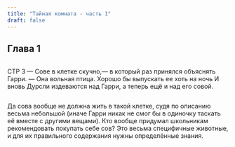 ```yaml
---
title: "Тайная комната - часть 1"
draft: false
---
```


<h2 id="chapter-1" class="chapter-title">Глава 1</h2>

<article class="book-main">
  <section class="row" id="page-3">
    <div class="column">
      <p class="text">
        <span class="page-num">СТР 3</span>
        — Сове в клетке скучно,— в который раз принялся объяснять Гарри. — Она вольная птица. Хорошо бы выпускать ее хоть на ночь
        <span class="explanation">
          И вновь Дурсли издеваются над Гарри, а теперь ещё и над его совой.
        </span>
      </p>
    </div>
    <div class="column column-60">
      <p class="meh">
        Да сова вообще не должна жить в такой клетке, судя по описанию весьма небольшой (иначе Гарри никак не смог бы в одиночку таскать её вместе с другими вещами). Кто вообще придумал школьникам рекомендовать покупать себе сов? Это весьма специфичные животные, и для их правильного содержания нужны определённые знания.
      </p>
    </div>
  </section>

</article>
